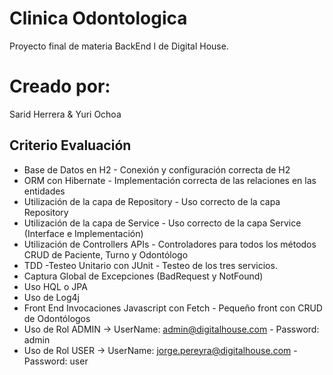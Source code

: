 # Clinica Odontologica
Proyecto final de materia BackEnd I de Digital House.

# Creado por:
Sarid Herrera & Yuri Ochoa

## Criterio Evaluación
- Base de Datos en H2 - Conexión y configuración correcta de H2
- ORM con Hibernate - Implementación correcta de las relaciones en las entidades
- Utilización de la capa de Repository - Uso correcto de la capa Repository
- Utilización de la capa de Service - Uso correcto de la capa Service (Interface e Implementación)
- Utilización de Controllers APIs - Controladores para todos los métodos CRUD de Paciente, Turno y Odontólogo
- TDD -Testeo Unitario con JUnit - Testeo de los tres servicios.
- Captura Global de Excepciones (BadRequest y NotFound) 
- Uso HQL o JPA 
- Uso de Log4j 
- Front End Invocaciones Javascript con Fetch - Pequeño front con CRUD de Odontólogos
- Uso de Rol ADMIN -> UserName: admin@digitalhouse.com  - Password: admin
- Uso de Rol USER -> UserName: jorge.pereyra@digitalhouse.com   -  Password: user
